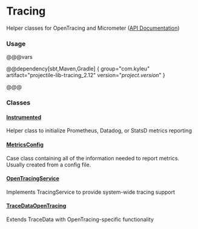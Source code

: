 # Tracing

Helper classes for OpenTracing and Micrometer ([API Documentation](../api/projectile-lib-tracing))

### Usage

@@@vars

@@dependency[sbt,Maven,Gradle] {
  group="com.kyleu"
  artifact="projectile-lib-tracing_2.12"
  version="$project.version$"
}

@@@

### Classes

#### [Instrumented](../api/projectile-lib-tracing/com/kyleu/projectile/util/metrics/Instrumented$.html)

Helper class to initialize Prometheus, Datadog, or StatsD metrics reporting

#### [MetricsConfig](../api/projectile-lib-tracing/com/kyleu/projectile/util/metrics/MetricsConfig.html)

Case class containing all of the information needed to report metrics. Usually created from a config file.

#### [OpenTracingService](../api/projectile-lib-tracing/com/kyleu/projectile/util/tracing/OpenTracingService.html)

Implements TracingService to provide system-wide tracing support

#### [TraceDataOpenTracing](../api/projectile-lib-tracing/com/kyleu/projectile/util/tracing/TraceDataOpenTracing.html)

Extends TraceData with OpenTracing-specific functionality
